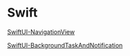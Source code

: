# Swift

[SwiftUI-NavigationView](https://github.com/cmlcrn17/SwiftUI-NavigationView)

[SwiftUI-BackgroundTaskAndNotification](https://github.com/cmlcrn17/Swift5-BackgroundTaskNotification)

